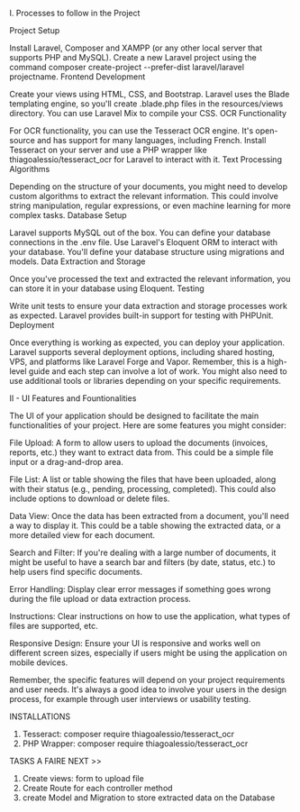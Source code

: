 I. Processes to follow in the Project

Project Setup

Install Laravel, Composer and XAMPP (or any other local server that supports PHP and MySQL).
Create a new Laravel project using the command composer create-project --prefer-dist laravel/laravel projectname.
Frontend Development

Create your views using HTML, CSS, and Bootstrap. Laravel uses the Blade templating engine, so you'll create .blade.php files in the resources/views directory.
You can use Laravel Mix to compile your CSS.
OCR Functionality

For OCR functionality, you can use the Tesseract OCR engine. It's open-source and has support for many languages, including French.
Install Tesseract on your server and use a PHP wrapper like thiagoalessio/tesseract_ocr for Laravel to interact with it.
Text Processing Algorithms

Depending on the structure of your documents, you might need to develop custom algorithms to extract the relevant information. This could involve string manipulation, regular expressions, or even machine learning for more complex tasks.
Database Setup

Laravel supports MySQL out of the box. You can define your database connections in the .env file.
Use Laravel's Eloquent ORM to interact with your database. You'll define your database structure using migrations and models.
Data Extraction and Storage

Once you've processed the text and extracted the relevant information, you can store it in your database using Eloquent.
Testing

Write unit tests to ensure your data extraction and storage processes work as expected. Laravel provides built-in support for testing with PHPUnit.
Deployment

Once everything is working as expected, you can deploy your application. Laravel supports several deployment options, including shared hosting, VPS, and platforms like Laravel Forge and Vapor.
Remember, this is a high-level guide and each step can involve a lot of work. You might also need to use additional tools or libraries depending on your specific requirements.

II - UI Features and Fountionalities

The UI of your application should be designed to facilitate the main functionalities of your project. Here are some features you might consider:

File Upload: A form to allow users to upload the documents (invoices, reports, etc.) they want to extract data from. This could be a simple file input or a drag-and-drop area.

File List: A list or table showing the files that have been uploaded, along with their status (e.g., pending, processing, completed). This could also include options to download or delete files.

Data View: Once the data has been extracted from a document, you'll need a way to display it. This could be a table showing the extracted data, or a more detailed view for each document.

Search and Filter: If you're dealing with a large number of documents, it might be useful to have a search bar and filters (by date, status, etc.) to help users find specific documents.

Error Handling: Display clear error messages if something goes wrong during the file upload or data extraction process.

Instructions: Clear instructions on how to use the application, what types of files are supported, etc.

Responsive Design: Ensure your UI is responsive and works well on different screen sizes, especially if users might be using the application on mobile devices.

Remember, the specific features will depend on your project requirements and user needs. It's always a good idea to involve your users in the design process, for example through user interviews or usability testing.

INSTALLATIONS

1. Tesseract: composer require thiagoalessio/tesseract_ocr
2. PHP Wrapper: composer require thiagoalessio/tesseract_ocr

TASKS A FAIRE NEXT >>

1. Create views: form to upload file
2. Create Route for each controller method
3. create Model and Migration to store extracted data on the Database
